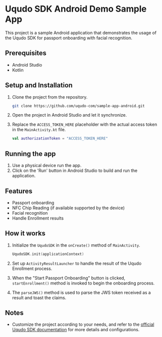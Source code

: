 # Uqudo SDK Android Demo Sample App

This project is a sample Android application that demonstrates the usage of the Uqudo SDK for passport onboarding with facial recognition.

## Prerequisites

- Android Studio
- Kotlin

## Setup and Installation

1. Clone the project from the repository.

    ```sh
    git clone https://github.com/uqudo-com/sample-app-android.git
    ```

2. Open the project in Android Studio and let it synchronize.

3. Replace the `ACCESS_TOKEN_HERE` placeholder with the actual access token in the `MainActivity.kt` file.

    ```kotlin
    val authorizationToken = "ACCESS_TOKEN_HERE"
    ```

## Running the app

1. Use a physical device run the app.
2. Click on the 'Run' button in Android Studio to build and run the application.

## Features

- Passport onboarding
- NFC Chip Reading (if available supported by the device)
- Facial recognition
- Handle Enrollment results

## How it works

1. Initialize the `UqudoSDK` in the `onCreate()` method of `MainActivity`.

    ```kotlin
    UqudoSDK.init(applicationContext)
    ```

2. Set up `ActivityResultLauncher` to handle the result of the Uqudo Enrollment process.

3. When the "Start Passport Onboarding" button is clicked, `startEnrollment()` method is invoked to begin the onboarding process.

4. The `parseJWS()` method is used to parse the JWS token received as a result and toast the claims.

## Notes

- Customize the project according to your needs, and refer to the [official Uqudo SDK documentation](http://docs.uqudo.com/docs/) for more details and configurations.
